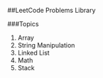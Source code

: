 ##LeetCode Problems Library

###Topics
1. Array
2. String Manipulation
3. Linked List
4. Math
5. Stack